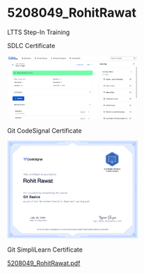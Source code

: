 # 5208049_RohitRawat
LTTS Step-In Training

SDLC Certificate


<img src="https://github.com/rohit-77777/5208049_RohitRawat/blob/main/SDLC/5208049_RohitRawat.png" alt="5208049_RohitRawat" width="300" />





Git CodeSignal Certificate

<img src="https://github.com/rohit-77777/5208049_RohitRawat/blob/main/Git/5208049_RohitRawat.png" alt="5208049_RohitRawat" width="300" />




Git SimpliLearn Certificate

[5208049_RohitRawat.pdf](https://github.com/rohit-77777/5208049_RohitRawat/raw/main/Git/5208049_RohitRawat.pdf)